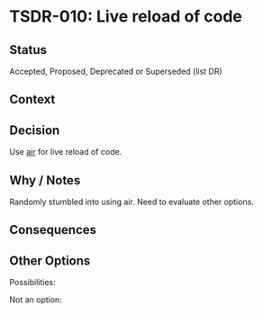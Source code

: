# TSDR-010: Live reload of code

## Status

Accepted, Proposed, Deprecated or Superseded (list DR)

## Context



## Decision

Use [air](https://github.com/air-verse/air) for live reload of code.

## Why / Notes

Randomly stumbled into using air. Need to evaluate other options.

## Consequences



## Other Options

Possibilities:

Not an option:

